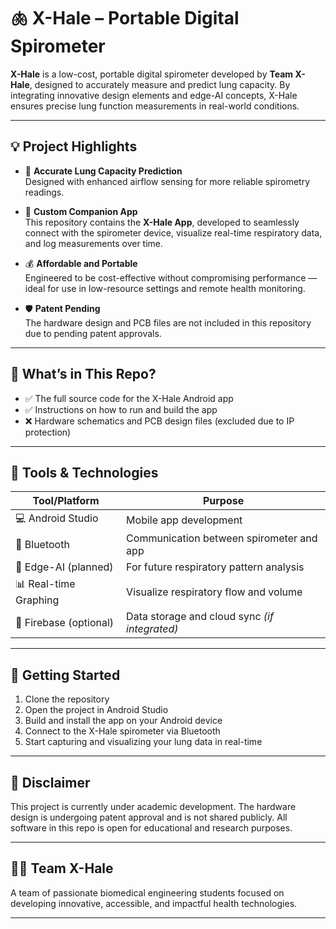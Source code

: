 # 🫁 X-Hale – Portable Digital Spirometer

**X-Hale** is a low-cost, portable digital spirometer developed by **Team X-Hale**, designed to accurately measure and predict lung capacity. By integrating innovative design elements and edge-AI concepts, X-Hale ensures precise lung function measurements in real-world conditions.

---

## 💡 Project Highlights

- 🔬 **Accurate Lung Capacity Prediction**  
  Designed with enhanced airflow sensing for more reliable spirometry readings.

- 📱 **Custom Companion App**  
  This repository contains the **X-Hale App**, developed to seamlessly connect with the spirometer device, visualize real-time respiratory data, and log measurements over time.

- 💰 **Affordable and Portable**  
  Engineered to be cost-effective without compromising performance — ideal for use in low-resource settings and remote health monitoring.

- 🛡️ **Patent Pending**  
  The hardware design and PCB files are not included in this repository due to pending patent approvals.

---

## 📲 What’s in This Repo?

- ✅ The full source code for the X-Hale Android app  
- ✅ Instructions on how to run and build the app  
- ❌ Hardware schematics and PCB design files (excluded due to IP protection)

---

## 🔧 Tools & Technologies

| Tool/Platform | Purpose |
|---------------|---------|
| 💻 Android Studio | Mobile app development |
| 📡 Bluetooth | Communication between spirometer and app |
| 🧠 Edge-AI (planned) | For future respiratory pattern analysis |
| 📊 Real-time Graphing | Visualize respiratory flow and volume |
| 📂 Firebase (optional) | Data storage and cloud sync *(if integrated)* |

---

## 🚀 Getting Started

1. Clone the repository  
2. Open the project in Android Studio  
3. Build and install the app on your Android device  
4. Connect to the X-Hale spirometer via Bluetooth  
5. Start capturing and visualizing your lung data in real-time

---

## 📜 Disclaimer

This project is currently under academic development. The hardware design is undergoing patent approval and is not shared publicly. All software in this repo is open for educational and research purposes.

---

## 🧑‍💻 Team X-Hale

A team of passionate biomedical engineering students focused on developing innovative, accessible, and impactful health technologies.

---

